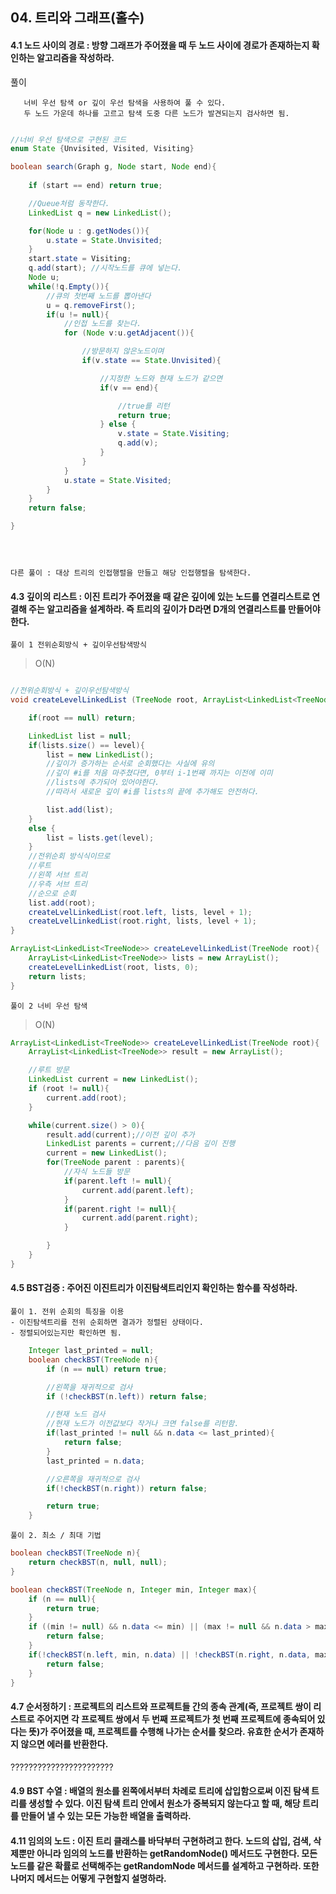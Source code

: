 ## 04. 트리와 그래프(홀수)

####  4.1 노드 사이의 경로 : 방향 그래프가 주어졌을 때 두 노드 사이에 경로가 존재하는지 확인하는 알고리즘을 작성하라.

풀이

       너비 우선 탐색 or 깊이 우선 탐색을 사용하여 풀 수 있다.
       두 노드 가운데 하나를 고르고 탐색 도중 다른 노드가 발견되는지 검사하면 됨.


       


```java

//너비 우선 탐색으로 구현된 코드
enum State {Unvisited, Visited, Visiting}

boolean search(Graph g, Node start, Node end){
    
    if (start == end) return true;

    //Queue처럼 동작한다.
    LinkedList q = new LinkedList();

    for(Node u : g.getNodes()){
        u.state = State.Unvisited;
    }
    start.state = Visiting;
    q.add(start); //시작노드를 큐에 넣는다.
    Node u;
    while(!q.Empty()){
        //큐의 첫번째 노드를 뽑아낸다
        u = q.removeFirst();
        if(u != null){
            //인접 노드를 찾는다.
            for (Node v:u.getAdjacent()){

                //방문하지 않은노드이며
                if(v.state == State.Unvisited){

                    //지정한 노드와 현재 노드가 같으면
                    if(v == end){

                        //true를 리턴
                        return true;
                    } else {
                        v.state = State.Visiting;
                        q.add(v);
                    }
                }
            }
            u.state = State.Visited;
        }
    }
    return false;

}


    

```
    다른 풀이 : 대상 트리의 인접행렬을 만들고 해당 인접행렬을 탐색한다.





####  4.3 깊이의 리스트 : 이진 트리가 주어졌을 때 같은 깊이에 있는 노드를 연결리스트로 연결해 주는 알고리즘을 설계하라. 즉 트리의 깊이가 D라면 D개의 연결리스트를 만들어야 한다.

    풀이 1 전위순회방식 + 깊이우선탐색방식

> O(N)

```java

//전위순회방식 + 깊이우선탐색방식
void createLevelLinkedList (TreeNode root, ArrayList<LinkedList<TreeNode>> lists, int level){

    if(root == null) return;

    LinkedList list = null;
    if(lists.size() == level){
        list = new LinkedList();
        //깊이가 증가하는 순서로 순회했다는 사실에 유의
        //깊이 #i를 처음 마주쳤다면, 0부터 i-1번째 까지는 이전에 이미
        //lists에 추가되어 있어야한다.
        //따라서 새로운 깊이 #i를 lists의 끝에 추가해도 안전하다.

        list.add(list);
    }
    else {
        list = lists.get(level);
    }
    //전위순회 방식식이므로
    //루트
    //왼쪽 서브 트리
    //우측 서브 트리 
    //순으로 순회
    list.add(root);
    createLvelLinkedList(root.left, lists, level + 1);
    createLvelLinkedList(root.right, lists, level + 1);
}

ArrayList<LinkedList<TreeNode>> createLevelLinkedList(TreeNode root){
    ArrayList<LinkedList<TreeNode>> lists = new ArrayList();
    createLevelLinkedList(root, lists, 0);
    return lists;
}


```
    풀이 2 너비 우선 탐색

> O(N)

```java
ArrayList<LinkedList<TreeNode>> createLevelLinkedList(TreeNode root){
    ArrayList<LinkedList<TreeNode>> result = new ArrayList();

    //루트 방문
    LinkedList current = new LinkedList();
    if (root != null){
        current.add(root);
    }

    while(current.size() > 0){
        result.add(current);//이전 깊이 추가
        LinkedList parents = current;//다음 깊이 진행
        current = new LinkedList();
        for(TreeNode parent : parents){
            //자식 노드들 방문
            if(parent.left != null){
                current.add(parent.left);
            }
            if(parent.right != null){
                current.add(parent.right);
            }

        }
    }
}

```

####  4.5 BST검증 : 주어진 이진트리가 이진탐색트리인지 확인하는 함수를 작성하라.

    풀이 1. 전위 순회의 특징을 이용
    - 이진탐색트리를 전위 순회하면 결과가 정렬된 상태이다.
    - 정렬되어있는지만 확인하면 됨.


```java
    Integer last_printed = null;
    boolean checkBST(TreeNode n){
        if (n == null) return true;

        //왼쪽을 재귀적으로 검사
        if (!checkBST(n.left)) return false;

        //현재 노드 검사
        //현재 노드가 이전값보다 작거나 크면 false를 리턴함.
        if(last_printed != null && n.data <= last_printed){
            return false;
        }
        last_printed = n.data;

        //오른쪽을 재귀적으로 검사
        if(!checkBST(n.right)) return false;

        return true;
    }

```

    풀이 2. 최소 / 최대 기법

```java
boolean checkBST(TreeNode n){
    return checkBST(n, null, null);
}

boolean checkBST(TreeNode n, Integer min, Integer max){
    if (n == null){
        return true;
    }
    if ((min != null) && n.data <= min) || (max != null && n.data > max)){
        return false;
    }
    if(!checkBST(n.left, min, n.data) || !checkBST(n.right, n.data, max)){
        return false;
    }
}


```



####  4.7 순서정하기 : 프로젝트의 리스트와 프로젝트들 간의 종속 관계(즉, 프로젝트 쌍이 리스트로 주어지면 각 프로젝트 쌍에서 두 번째 프로젝트가 첫 번째 프로젝트에 종속되어 있다는 뜻)가 주어졌을 때, 프로젝트를 수행해 나가는 순서를 찾으라. 유효한 순서가 존재하지 않으면 에러를 반환한다.
???????????????????????




#### 4.9 BST 수열 : 배열의 원소를 왼쪽에서부터 차례로 트리에 삽입함으로써 이진 탐색 트리를 생성할 수 있다. 이진 탐색 트리 안에서 원소가 중복되지 않는다고 할 때, 해당 트리를 만들어 낼 수 있는 모든 가능한 배열을 출력하라.




 
#### 4.11 임의의 노드 : 이진 트리 클래스를 바닥부터 구현하려고 한다. 노드의 삽입, 검색, 삭제뿐만 아니라 임의의 노드를 반환하는 getRandomNode() 메서드도 구현한다. 모든 노드를 같은 확률로 선택해주는 getRandomNode 메서드를 설계하고 구현하라. 또한 나머지 메서드는 어떻게 구현할지 설명하라.


